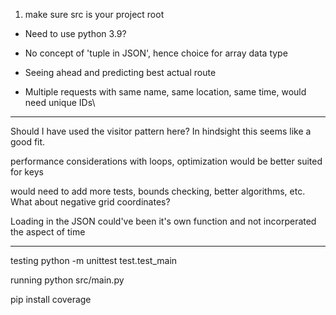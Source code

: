 1. make sure src is your project root

- Need to use python 3.9?
- No concept of 'tuple in JSON', hence choice for array data type

- Seeing ahead and predicting best actual route
- Multiple requests with same name, same location, same time, would need unique IDs\

----
Should I have used the visitor pattern here? In hindsight this seems like a good fit.

performance considerations with loops, optimization would be better suited for keys

would need to add more tests, bounds checking, better algorithms, etc. What about negative grid coordinates?

Loading in the JSON could've been it's own function and not incorperated the aspect of time

----
testing
python -m unittest test.test_main

running
python src/main.py

pip install coverage
